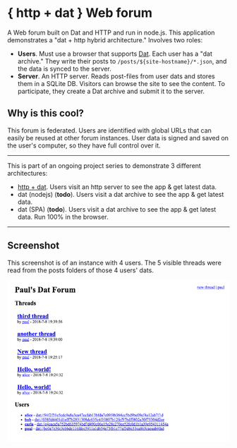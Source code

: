 # { http + dat } Web forum

A Web forum built on Dat and HTTP and run in node.js. This application demonstrates a "dat + http hybrid architecture." Involves two roles:

 - **Users**. Must use a browser that supports [Dat](https://datproject.org/). Each user has a "dat archive." They write their posts to `/posts/${site-hostname}/*.json`, and the data is synced to the server.
 - **Server**. An HTTP server. Reads post-files from user dats and stores them in a SQLite DB. Visitors can browse the site to see the content. To participate, they create a Dat archive and submit it to the server.

## Why is this cool?

This forum is federated. Users are identified with global URLs that can easily be reused at other forum instances. User data is signed and saved on the user's computer, so they have full control over it.

---

This is part of an ongoing project series to demonstrate 3 different architectures:

 - [http + dat](https://github.com/pfrazee/node-http-dat-forum). Users visit an http server to see the app & get latest data.
 - dat (nodejs) (**todo**). Users visit a dat archive to see the app & get latest data.
 - dat (SPA) (**todo**). Users visit a dat archive to see the app & get latest data. Run 100% in the browser.

---

## Screenshot

This screenshot is of an instance with 4 users. The 5 visible threads were read from the posts folders of those 4 users' dats.

![screenshot.png](screenshot.png)